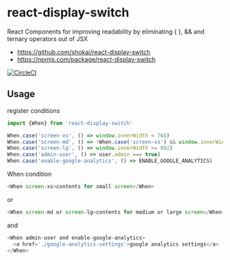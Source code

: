 # react-display-switch
React Components for improving readability by eliminating { }, && and ternary operators out of JSX

- https://github.com/shokai/react-display-switch
- https://npmjs.com/package/react-display-switch

[![CircleCI](https://circleci.com/gh/shokai/react-display-switch.svg?style=svg)](https://circleci.com/gh/shokai/react-display-switch)


## Usage

register conditions

```js
import {When} from 'react-display-switch'

When.case('screen-xs', () => window.innerWidth < 768)
When.case('screen-md', () => !When.case('screen-xs') && window.innerWidth < 992)
When.case('screen-lg', () => window.innerWidth >= 992)
When.case('admin-user', () => user.admin === true)
When.case('enable-google-analytics', () => ENABLE_GOOGLE_ANALYTICS)
```

When condition

```js
<When screen-xs>contents for small screen</When>
```

or

```js
<When screen-md or screen-lg>contents for medium or large screen</When>
```

and

```js
<When admin-user and enable-google-analytics>
  <a href='./google-analytics-settings'>google analytics settings</a>
</When>
```
